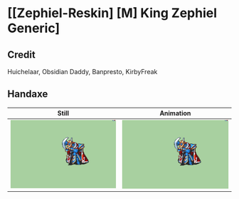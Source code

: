 # [\[Zephiel-Reskin\] \[M\] King Zephiel Generic]

## Credit

Huichelaar, Obsidian Daddy, Banpresto, KirbyFreak
	
## Handaxe

| Still | Animation |
| :---: | :-------: |
| ![Handaxe still](./Handaxe_000.png) | ![Handaxe animation](./Handaxe.gif) |
